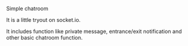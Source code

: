 Simple chatroom

It is a little tryout on socket.io.

It includes function like private message, entrance/exit notification and other basic chatroom function.

